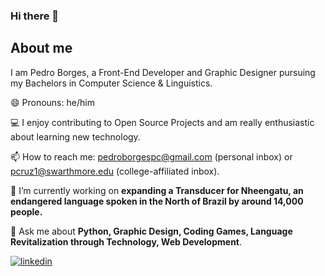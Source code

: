 ### Hi there 👋

## About me
I am Pedro Borges, a Front-End Developer and Graphic Designer pursuing my Bachelors in Computer Science & Linguistics.

😄 Pronouns: he/him

💻 I enjoy contributing to Open Source Projects and am really enthusiastic about learning new technology. 

📫 How to reach me: pedroborgespc@gmail.com (personal inbox) or pcruz1@swarthmore.edu (college-affiliated inbox).

🔭 I’m currently working on **expanding a Transducer for Nheengatu, an endangered language spoken in the North of Brazil by around 14,000 people.**

💬 Ask me about **Python, Graphic Design, Coding Games, Language Revitalization through Technology, Web Development**.

[![linkedin](https://img.shields.io/badge/LinkedIn-0077B5?style=for-the-badge&logo=linkedin&logoColor=white)](https://www.linkedin.com/in/pedroborgespc/)

